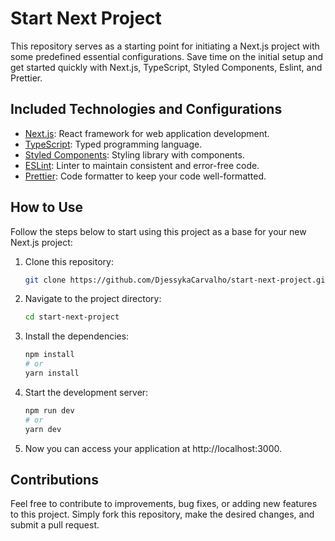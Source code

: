 # Start Next Project

This repository serves as a starting point for initiating a Next.js project with some predefined essential configurations. Save time on the initial setup and get started quickly with Next.js, TypeScript, Styled Components, Eslint, and Prettier.

## Included Technologies and Configurations

- [Next.js](https://nextjs.org/): React framework for web application development.
- [TypeScript](https://www.typescriptlang.org/): Typed programming language.
- [Styled Components](https://styled-components.com/): Styling library with components.
- [ESLint](https://eslint.org/): Linter to maintain consistent and error-free code.
- [Prettier](https://prettier.io/): Code formatter to keep your code well-formatted.

## How to Use

Follow the steps below to start using this project as a base for your new Next.js project:

1. Clone this repository:

   ```bash
   git clone https://github.com/DjessykaCarvalho/start-next-project.git

2. Navigate to the project directory:

   ```bash
   cd start-next-project
   
3. Install the dependencies:
   
   ```bash
   npm install
   # or
   yarn install

4. Start the development server:
   
   ```bash
   npm run dev
   # or
   yarn dev

5. Now you can access your application at http://localhost:3000.

## Contributions

Feel free to contribute to improvements, bug fixes, or adding new features to this project. Simply fork this repository, make the desired changes, and submit a pull request.
